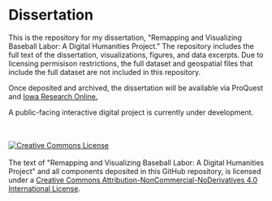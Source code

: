 # Dissertation

<p>This is the repository for my dissertation, "Remapping and Visualizing Baseball Labor: A Digital Humanities Project." The repository includes the full text of the dissertation, visualizations, figures, and data excerpts. Due to licensing permisison restrictions, the full dataset and geospatial files that include the full dataset are not included in this repository.</p>
<p>Once deposited and archived, the dissertation will be available via ProQuest and <a href="https://ir.uiowa.edu">Iowa Research Online.</a></p> 
<p>A public-facing interactive digital project is currently under development.</p>
<br></br>
<a rel="license" href="http://creativecommons.org/licenses/by-nc-nd/4.0/"><img alt="Creative Commons License" src="https://i.creativecommons.org/l/by-nc-nd/4.0/88x31.png"/></a><br></br><span xmlns:dct="http://purl.org/dc/terms/" property="dct:title">The text of "Remapping and Visualizing Baseball Labor: A Digital Humanities Project" and all components deposited in this GitHub repository, is licensed under a <a rel="license" href="http://creativecommons.org/licenses/by-nc-nd/4.0/">Creative Commons Attribution-NonCommercial-NoDerivatives 4.0 International License</a>.
